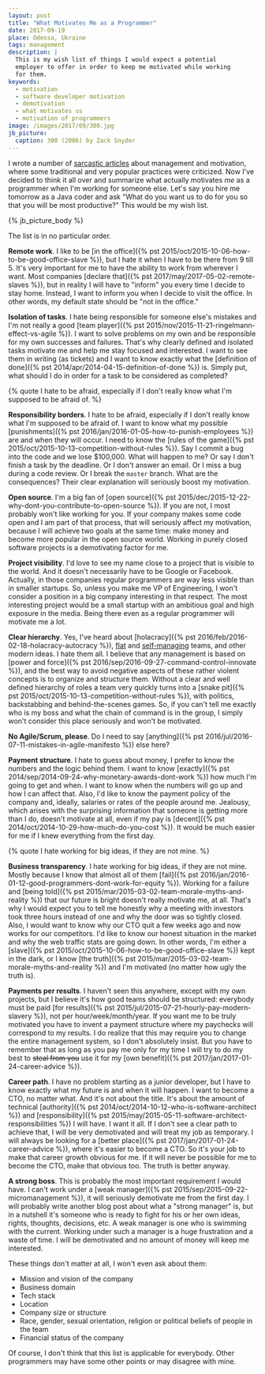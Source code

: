 ```yaml
---
layout: post
title: "What Motivates Me as a Programmer"
date: 2017-09-19
place: Odessa, Ukraine
tags: management
description: |
  This is my wish list of things I would expect a potential
  employer to offer in order to keep me motivated while working
  for them.
keywords:
  - motivation
  - software developer motivation
  - demotivation
  - what motivates us
  - motivation of programmers
image: /images/2017/09/300.jpg
jb_picture:
  caption: 300 (2006) by Zack Snyder
---
```


I wrote a number of [sarcastic articles](/tag/sarcasm.html)
about management and motivation, where some traditional and very popular
practices were criticized. Now I've decided to think it all over
and summarize what actually motivates _me_ as a programmer when I'm
working for someone else. Let's say you hire me tomorrow as a Java coder
and ask "What do you want us to do for you so
that you will be most productive?" This would be my wish list.

<!--more-->

{% jb_picture_body %}

The list is in no particular order.

**Remote work**.
I like to be
[in the office]({% pst 2015/oct/2015-10-06-how-to-be-good-office-slave %}),
but I hate it when I have to be there from 9 till 5.
It's very important for me to have the ability to work from wherever
I want. Most companies
[declare that]({% pst 2017/may/2017-05-02-remote-slaves %}),
but in reality I will have to "inform" you
every time I decide to stay home. Instead, I want to inform
you when I decide to visit the office. In other words, my default state
should be "not in the office."

**Isolation of tasks**.
I hate being responsible for someone else's mistakes and I'm not really a good
[team player]({% pst 2015/nov/2015-11-21-ringelmann-effect-vs-agile %}).
I want to solve problems on my own and be responsible for my own
successes and failures. That's why clearly defined and isolated tasks motivate
me and help me stay focused and interested. I want to see them in writing
(as tickets) and I want to know exactly what the
[definition of done]({% pst 2014/apr/2014-04-15-definition-of-done %}) is.
Simply put, what should I do in order for a task to be considered as
completed?

{% quote I hate to be afraid, especially if I don't really know what I'm supposed to be afraid of. %}

**Responsibility borders**.
I hate to be afraid, especially if I don't really know what I'm supposed to be
afraid of. I want to know what my possible
[punishments]({% pst 2016/jan/2016-01-05-how-to-punish-employees %}) are and when they will
occur. I need to know the
[rules of the game]({% pst 2015/oct/2015-10-13-competition-without-rules %}).
Say I commit a bug into
the code and we lose $100,000. What will happen to me? Or say I don't finish a
task by the deadline. Or I don't answer an email. Or I miss a bug during
a code review. Or I break the `master` branch. What are the consequences?
Their clear explanation will seriously boost my motivation.

**Open source**.
I'm a big fan of [open source]({% pst 2015/dec/2015-12-22-why-dont-you-contribute-to-open-source %}).
If you are not, I most probably won't like
working for you. If your company makes some code open and I am part of
that process, that will seriously affect my motivation, because I will achieve
two goals at the same time: make money and become more popular in the
open source world. Working in purely closed software projects is a demotivating
factor for me.

**Project visibility**.
I'd love to see my name close to a project that is visible to the world.
And it doesn't necessarily have to be Google or Facebook. Actually, in those companies
regular programmers are way less visible than in smaller startups. So, unless
you make me VP of Engineering, I won't consider a position
in a big company interesting in that respect. The most interesting project
would be a small startup with an ambitious goal and high exposure in the media.
Being there even as a regular programmer will motivate me a lot.

**Clear hierarchy**.
Yes, I've heard about
[holacracy]({% pst 2016/feb/2016-02-18-holacracy-autocracy %}),
[flat](https://en.wikipedia.org/wiki/Flat_organization) and
[self-managing](https://en.wikipedia.org/wiki/Flat_organization#Self-managing_teams) teams, and
other modern ideas. I hate them all. I believe that any management is based
on
[power and force]({% pst 2016/sep/2016-09-27-command-control-innovate %}),
and the best way to avoid negative aspects of these
rather violent concepts is to organize and structure them. Without a clear and well defined
hierarchy of roles a team very quickly turns into a
[snake pit]({% pst 2015/oct/2015-10-13-competition-without-rules %}), with
politics, backstabbing and behind-the-scenes games. So, if you can't tell me
exactly who is my boss and what the chain of command is in the group, I
simply won't consider this place seriously and won't be motivated.

**No Agile/Scrum, please**.
Do I need to say
[anything]({% pst 2016/jul/2016-07-11-mistakes-in-agile-manifesto %})
else here?

**Payment structure**.
I hate to guess about money, I prefer to know the numbers and the logic
behind them. I want to know
[exactly]({% pst 2014/sep/2014-09-24-why-monetary-awards-dont-work %})
how much I'm going to get and when.
I want to know when the numbers will go up and how I can affect that. Also,
I'd like to know the payment policy of the company and, ideally, salaries
or rates of the people around me. Jealousy, which arises with the
surprising information that someone is getting more than I do, doesn't
motivate at all, even if my pay is
[decent]({% pst 2014/oct/2014-10-29-how-much-do-you-cost %}).
It would be much easier for me
if I knew everything from the first day.

{% quote I hate working for big ideas, if they are not mine. %}

**Business transparency**.
I hate working for big ideas, if they are not mine. Mostly because I know
that almost all of them
[fail]({% pst 2016/jan/2016-01-12-good-programmers-dont-work-for-equity %}).
Working for a failure and
[being told]({% pst 2015/mar/2015-03-02-team-morale-myths-and-reality %}) that
our future is bright doesn't really motivate me, at all. That's why I would
expect you to tell me honestly why a meeting with investors took three hours
instead of one and why the door was so tightly closed. Also, I would want
to know why our CTO quit a few weeks ago and now works for our
competitors. I'd like to know our honest situation in the market
and why the web traffic stats are going down. In other words,
I'm either a [slave]({% pst 2015/oct/2015-10-06-how-to-be-good-office-slave %})
kept in the dark, or I know
[the truth]({% pst 2015/mar/2015-03-02-team-morale-myths-and-reality %}) and I'm motivated
(no matter how ugly the truth is).

**Payments per results**.
I haven't seen this anywhere, except with my own projects, but I believe it's how
good teams should be structured: everybody must be paid
[for results]({% pst 2015/jul/2015-07-21-hourly-pay-modern-slavery %}),
not per hour/week/month/year. If you want me to be truly motivated you have to
invent a payment structure where my paychecks will correspond to my results.
I do realize that this may require you to change the entire management
system, so I don't absolutely insist. But you have to remember that as long as
you pay me only for my time I will try to do my best to <del>steal from you</del> use
it for my
[own benefit]({% pst 2017/jan/2017-01-24-career-advice %}).

**Career path**.
I have no problem starting as a junior developer, but I have to know exactly
what my future is and when it will happen. I want to become a CTO, no matter
what. And it's not about the title. It's about the amount of technical
[authority]({% pst 2014/oct/2014-10-12-who-is-software-architect %}) and
[responsibility]({% pst 2015/may/2015-05-11-software-architect-responsibilities %})
I will have. I want it all. If I don't see a clear path to
achieve that, I will be very demotivated and will treat my job as
temporary. I will always be looking for a [better place]({% pst 2017/jan/2017-01-24-career-advice %}),
where it's easier
to become a CTO. So it's your job to make that career growth obvious for me.
If it will never be possible for me to become the CTO, make that obvious too.
The truth is better anyway.

**A strong boss**.
This is probably the most important requirement I would have. I can't work
under a [weak manager]({% pst 2015/sep/2015-09-22-micromanagement %}),
it will seriously demotivate me from the first day.
I will probably write another blog post about what a "strong manager" is,
but in a nutshell it's someone who is ready to fight for his or her
own ideas, rights, thoughts, decisions, etc. A weak manager is one who is
swimming with the current. Working under such a manager is a huge
frustration and a waste of time. I will be demotivated and no amount of money
will keep me interested.

These things don't matter at all, I won't even ask about them:

  * Mission and vision of the company
  * Business domain
  * Tech stack
  * Location
  * Company size or structure
  * Race, gender, sexual orientation, religion or political beliefs of people in the team
  * Financial status of the company

Of course, I don't think that this list is applicable for everybody. Other programmers
may have some other points or may disagree with mine.
